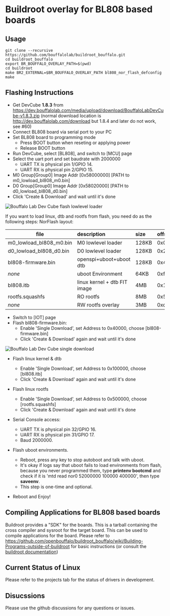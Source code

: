 # Buildroot overlay for BL808 based boards

## Usage

```
git clone --recursive https://github.com/bouffalolab/buildroot_bouffalo.git
cd buildroot_bouffalo
export BR_BOUFFALO_OVERLAY_PATH=$(pwd)
cd buildroot
make BR2_EXTERNAL=$BR_BOUFFALO_OVERLAY_PATH bl808_nor_flash_defconfig
make
```
## Flashing Instructions

- Get DevCube **1.8.3** from https://dev.bouffalolab.com/media/upload/download/BouffaloLabDevCube-v1.8.3.zip (normal download location is http://dev.bouffalolab.com/download but 1.8.4 and later do not work, see #60)
- Connect BL808 board via serial port to your PC
- Set BL808 board to programming mode
    + Press BOOT button when reseting or applying power
    + Release BOOT button
- Run DevCube, select [BL808], and switch to [MCU] page
- Select the uart port and set baudrate with 2000000
    + UART TX is physical pin 1/GPIO 14.
    + UART RX is physical pin 2/GPIO 15.
- M0 Group[Group0] Image Addr [0x58000000] [PATH to m0_lowload_bl808_m0.bin]
- D0 Group[Group0] Image Addr [0x58020000] [PATH to d0_lowload_bl808_d0.bin]
- Click 'Create & Download' and wait until it's done

![Bouffalo Lab Dev Cube flash lowlevel loader](buildroot/docs/images/bl808-flash-lowloader.png)

If you want to load linux, dtb and rootfs from flash, you need do as the following steps:
NorFlash layout:

file|description|size|offset
-|:-|:-|:-
m0_lowload_bl808_m0.bin	|M0 lowlevel loader				|128KB	|0x0	 
d0_lowload_bl808_d0.bin	|D0 lowlevel loader				|128KB	|0x20000 
bl808-firmware.bin     	|openspi+uboot+uboot dtb		|128KB	|0x40000 
*none*				   	|uboot Environment			    |64KB	|0xf0000 
bl808.itb				|linux kernel + dtb FIT image	|4MB	|0x100000
rootfs.squashfs			|RO rootfs						|8MB	|0x500000
*none*					|RW rootfs overlay				|3MB	|0xd00000


- Switch to [IOT] page
- Flash bl808-firmware.bin:
  - Enable 'Single Download', set Address to 0x40000, choose [bl808-firmware.bin]
  - Click 'Create & Download' again and wait until it's done

![Bouffalo Lab Dev Cube single download](buildroot/docs/images/bl808-single-download.png)

- Flash linux kernel & dtb
  - Enable 'Single Download', set Address to 0x100000, choose [bl808.itb]
  - Click 'Create & Download' again and wait until it's done

- Flash linux rootfs
  - Enable 'Single Download', set Address to 0x500000, choose [rootfs.squashfs]
  - Click 'Create & Download' again and wait until it's done

- Serial Console access:
    + UART TX is physical pin 32/GPIO 16.
    + UART RX is physical pin 31/GPIO 17.
    + Baud 2000000.

- Flash uboot environments.
	+ Reboot, press any key to stop autoboot and talk with uboot.
	+ It's okay if logs say that uboot fails to load environments from flash, because you never programmed them, type **printenv bootcmd**
	  and check if it is 'mtd read nor0 52000000 100000 400000', then type **saveenv**.
	+ This step is one-time and optional.

- Reboot and Enjoy!

## Compiling Applications for BL808 based boards

Buildroot provides a "SDK" for the boards. This is a tarball containing the cross compiler and sysroot for the target board. This can be used to compile applications for the board. Please refer to https://github.com/openbouffalo/buildroot_bouffalo/wiki/Building-Programs-outside-of-buildroot for basic instructions (or consult the [buildroot documentation](https://buildroot.org/downloads/manual/using-buildroot-toolchain.txt))

## Current Status of Linux

Please refer to the projects tab for the status of drivers in development.

## Disucssions

Please use the github discussions for any questions or issues.
